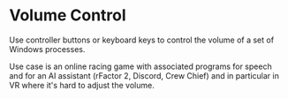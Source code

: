 # Volume Control
Use controller buttons or keyboard keys to control the volume of a set of Windows processes.

Use case is an online racing game with associated programs for speech and for an AI assistant (rFactor 2,
Discord, Crew Chief) and in particular in VR where it's hard to adjust the volume.
